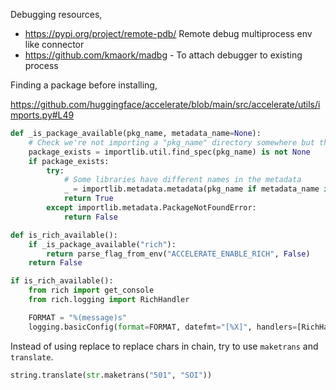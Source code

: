Debugging resources,
* https://pypi.org/project/remote-pdb/ Remote debug multiprocess env like connector
* https://github.com/kmaork/madbg - To attach debugger to existing process

Finding a package before installing,

https://github.com/huggingface/accelerate/blob/main/src/accelerate/utils/imports.py#L49

```py
def _is_package_available(pkg_name, metadata_name=None):
    # Check we're not importing a "pkg_name" directory somewhere but the actual library by trying to grab the version
    package_exists = importlib.util.find_spec(pkg_name) is not None
    if package_exists:
        try:
            # Some libraries have different names in the metadata
            _ = importlib.metadata.metadata(pkg_name if metadata_name is None else metadata_name)
            return True
        except importlib.metadata.PackageNotFoundError:
            return False
```

```py
def is_rich_available():
    if _is_package_available("rich"):
        return parse_flag_from_env("ACCELERATE_ENABLE_RICH", False)
    return False
```

```py
if is_rich_available():
    from rich import get_console
    from rich.logging import RichHandler

    FORMAT = "%(message)s"
    logging.basicConfig(format=FORMAT, datefmt="[%X]", handlers=[RichHandler()])
```


Instead of using replace to replace chars in chain, try to use `maketrans` and `translate`.

```py
string.translate(str.maketrans("501", "SOI"))
```
